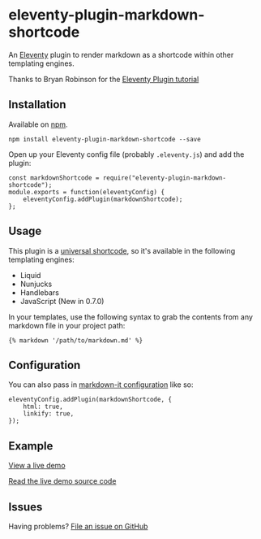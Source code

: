 # eleventy-plugin-markdown-shortcode

An [Eleventy](https://github.com/11ty/eleventy) plugin to render markdown as a shortcode within other templating engines. 

Thanks to Bryan Robinson for the [Eleventy Plugin tutorial](https://bryanlrobinson.com/blog/creating-11ty-plugin-embed-svg-contents/)

## Installation

Available on [npm](https://www.npmjs.com/package/eleventy-plugin-markdown-shortcode).

```
npm install eleventy-plugin-markdown-shortcode --save
```

Open up your Eleventy config file (probably `.eleventy.js`) and add the plugin:

```
const markdownShortcode = require("eleventy-plugin-markdown-shortcode");
module.exports = function(eleventyConfig) {
    eleventyConfig.addPlugin(markdownShortcode);
};
```

## Usage

This plugin is a [universal shortcode](https://www.11ty.io/docs/shortcodes/#universal-shortcodes), so it's available in the following templating engines:
   
* Liquid
* Nunjucks
* Handlebars
* JavaScript (New in 0.7.0)

In your templates, use the following syntax to grab the contents from any markdown file in your project path:

```
{% markdown '/path/to/markdown.md' %}
```

## Configuration 

You can also pass in [markdown-it configuration](https://www.npmjs.com/package/markdown-it#init-with-presets-and-options) like so: 

```
eleventyConfig.addPlugin(markdownShortcode, {
    html: true,
    linkify: true,
});
```

## Example

[View a live demo](https://thirsty-mirzakhani-3c9e8f.netlify.com/)

[Read the live demo source code](https://github.com/ogdenstudios/eleventy-plugin-markdown-shortcode-example)

## Issues 

Having problems? [File an issue on GitHub](https://github.com/ogdenstudios/eleventy-plugin-markdown-shortcode)